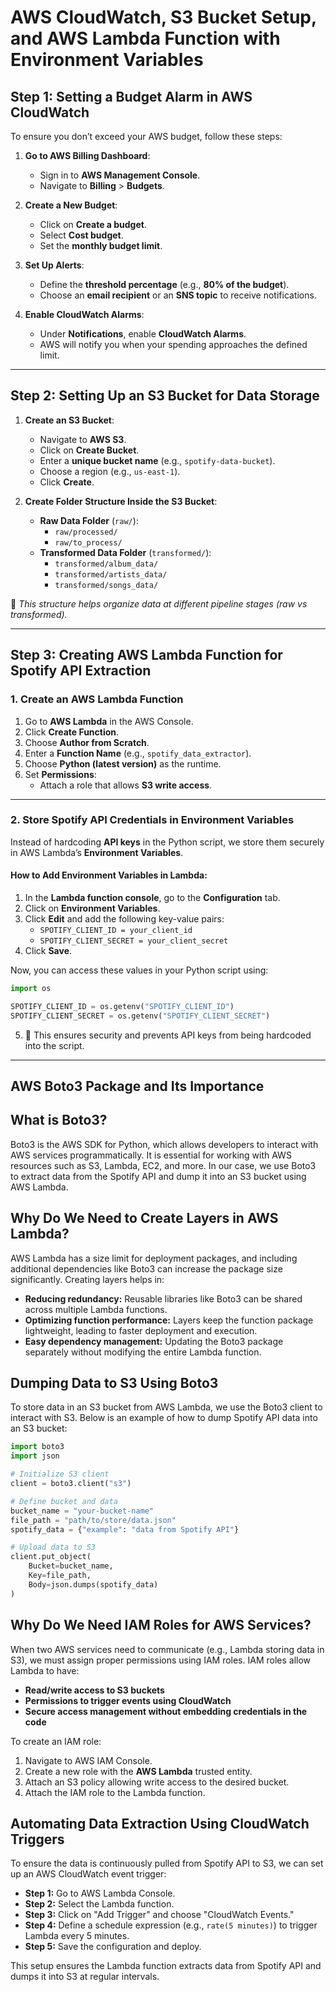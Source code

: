 # AWS CloudWatch, S3 Bucket Setup, and AWS Lambda Function with Environment Variables

## **Step 1: Setting a Budget Alarm in AWS CloudWatch**
To ensure you don’t exceed your AWS budget, follow these steps:

1. **Go to AWS Billing Dashboard**:
   - Sign in to **AWS Management Console**.
   - Navigate to **Billing** > **Budgets**.

2. **Create a New Budget**:
   - Click on **Create a budget**.
   - Select **Cost budget**.
   - Set the **monthly budget limit**.

3. **Set Up Alerts**:
   - Define the **threshold percentage** (e.g., **80% of the budget**).
   - Choose an **email recipient** or an **SNS topic** to receive notifications.

4. **Enable CloudWatch Alarms**:
   - Under **Notifications**, enable **CloudWatch Alarms**.
   - AWS will notify you when your spending approaches the defined limit.

---

## **Step 2: Setting Up an S3 Bucket for Data Storage**
1. **Create an S3 Bucket**:
   - Navigate to **AWS S3**.
   - Click on **Create Bucket**.
   - Enter a **unique bucket name** (e.g., `spotify-data-bucket`).
   - Choose a region (e.g., `us-east-1`).
   - Click **Create**.

2. **Create Folder Structure Inside the S3 Bucket**:
   - **Raw Data Folder** (`raw/`):
     - `raw/processed/`
     - `raw/to_process/`
   - **Transformed Data Folder** (`transformed/`):
     - `transformed/album_data/`
     - `transformed/artists_data/`
     - `transformed/songs_data/`

📌 *This structure helps organize data at different pipeline stages (raw vs transformed).*

---

## **Step 3: Creating AWS Lambda Function for Spotify API Extraction**
### **1. Create an AWS Lambda Function**
1. Go to **AWS Lambda** in the AWS Console.
2. Click **Create Function**.
3. Choose **Author from Scratch**.
4. Enter a **Function Name** (e.g., `spotify_data_extractor`).
5. Choose **Python (latest version)** as the runtime.
6. Set **Permissions**:
   - Attach a role that allows **S3 write access**.

---

### **2. Store Spotify API Credentials in Environment Variables**
Instead of hardcoding **API keys** in the Python script, we store them securely in AWS Lambda’s **Environment Variables**.

#### **How to Add Environment Variables in Lambda:**
1. In the **Lambda function console**, go to the **Configuration** tab.
2. Click on **Environment Variables**.
3. Click **Edit** and add the following key-value pairs:
   - `SPOTIFY_CLIENT_ID = your_client_id`
   - `SPOTIFY_CLIENT_SECRET = your_client_secret`
4. Click **Save**.

Now, you can access these values in your Python script using:
```python
import os

SPOTIFY_CLIENT_ID = os.getenv("SPOTIFY_CLIENT_ID")
SPOTIFY_CLIENT_SECRET = os.getenv("SPOTIFY_CLIENT_SECRET")

```

5. 📌 This ensures security and prevents API keys from being hardcoded into the script.

----

## AWS Boto3 Package and Its Importance

## What is Boto3?
Boto3 is the AWS SDK for Python, which allows developers to interact with AWS services programmatically. It is essential for working with AWS resources such as S3, Lambda, EC2, and more. In our case, we use Boto3 to extract data from the Spotify API and dump it into an S3 bucket using AWS Lambda.

## Why Do We Need to Create Layers in AWS Lambda?
AWS Lambda has a size limit for deployment packages, and including additional dependencies like Boto3 can increase the package size significantly. Creating layers helps in:
- **Reducing redundancy:** Reusable libraries like Boto3 can be shared across multiple Lambda functions.
- **Optimizing function performance:** Layers keep the function package lightweight, leading to faster deployment and execution.
- **Easy dependency management:** Updating the Boto3 package separately without modifying the entire Lambda function.

## Dumping Data to S3 Using Boto3
To store data in an S3 bucket from AWS Lambda, we use the Boto3 client to interact with S3. Below is an example of how to dump Spotify API data into an S3 bucket:

```python
import boto3
import json

# Initialize S3 client
client = boto3.client("s3")

# Define bucket and data
bucket_name = "your-bucket-name"
file_path = "path/to/store/data.json"
spotify_data = {"example": "data from Spotify API"}

# Upload data to S3
client.put_object(
    Bucket=bucket_name,
    Key=file_path,
    Body=json.dumps(spotify_data)
)
```

## Why Do We Need IAM Roles for AWS Services?
When two AWS services need to communicate (e.g., Lambda storing data in S3), we must assign proper permissions using IAM roles. IAM roles allow Lambda to have:
- **Read/write access to S3 buckets**
- **Permissions to trigger events using CloudWatch**
- **Secure access management without embedding credentials in the code**

To create an IAM role:
1. Navigate to AWS IAM Console.
2. Create a new role with the **AWS Lambda** trusted entity.
3. Attach an S3 policy allowing write access to the desired bucket.
4. Attach the IAM role to the Lambda function.

## Automating Data Extraction Using CloudWatch Triggers
To ensure the data is continuously pulled from Spotify API to S3, we can set up an AWS CloudWatch event trigger:
- **Step 1:** Go to AWS Lambda Console.
- **Step 2:** Select the Lambda function.
- **Step 3:** Click on "Add Trigger" and choose "CloudWatch Events."
- **Step 4:** Define a schedule expression (e.g., `rate(5 minutes)`) to trigger Lambda every 5 minutes.
- **Step 5:** Save the configuration and deploy.

This setup ensures the Lambda function extracts data from Spotify API and dumps it into S3 at regular intervals.

